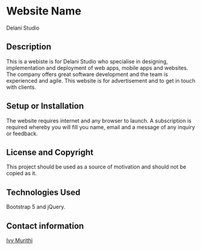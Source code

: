# Website Name
Delani Studio

## Description
This is a webiste is for Delani Studio who specialise in designing, implementation and deployment of web apps, mobile apps and websites. The company offers great software development and the team is experienced and agile. This website is for advertisement and to get in touch with clients.

## Setup or Installation
The website requires internet and any browser to launch. A subscription is required whereby you will fill you name, email and a message of any inquiry or feedback.

## License and Copyright
This project should be used as a source of motivation and should not be copied as it.

## Technologies Used
Bootstrap 5 and jQuery.

## Contact information
[Ivy Murithi](ivymurithi@gmail.com)
